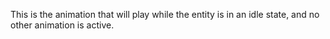 This is the animation that will play while the entity is in an idle state, and no other animation is active.
